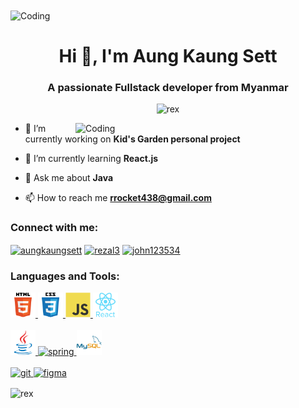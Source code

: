 
<img align="center" alt="Coding" width="100%" height="294vh" src="https://repository-images.githubusercontent.com/588181932/e36ec678-7984-4cdd-8e4c-a3932772ff8e">
<h1 align="center">Hi 👋, I'm Aung Kaung Sett</h1>
<h3 align="center">A passionate Fullstack developer from Myanmar</h3>
<p align="center"> <img src="https://komarev.com/ghpvc/?username=rex&label=Profile%20views&color=0e75b6&style=flat" alt="rex" /> </p>

<img align="right" alt="Coding" width="400" src="https://www.reactiongifs.us/wp-content/uploads/2018/07/CODING-CLAIRE-DANES.gif">



- 🔭 I’m currently working on **Kid's Garden personal project**

- 🌱 I’m currently learning **React.js**

- 💬 Ask me about **Java**

- 📫 How to reach me **rrocket438@gmail.com**

<h3 align="left">Connect with me:</h3>
<p align="left">
<a href="https://linkedin.com/in/aungkaungsett" target="blank"><img align="center" src="https://raw.githubusercontent.com/rahuldkjain/github-profile-readme-generator/master/src/images/icons/Social/linked-in-alt.svg" alt="aungkaungsett" height="30" width="40" /></a>
<a href="https://dribbble.com/rezal3" target="blank"><img align="center" src="https://raw.githubusercontent.com/rahuldkjain/github-profile-readme-generator/master/src/images/icons/Social/dribbble.svg" alt="rezal3" height="30" width="40" /></a>
<a href="https://www.codechef.com/users/john123534" target="blank"><img align="center" src="https://cdn.jsdelivr.net/npm/simple-icons@3.1.0/icons/codechef.svg" alt="john123534" height="30" width="40" /></a>
</p>

<h3 align="left">Languages and Tools:</h3>
<p align="left"> 
 <a href="https://www.w3.org/html/" target="_blank" rel="noreferrer"> 
<img src="https://raw.githubusercontent.com/devicons/devicon/master/icons/html5/html5-original-wordmark.svg" alt="html5" width="40" height="40"/>
 </a> 

<a href="https://www.w3schools.com/css/" target="_blank" rel="noreferrer">
 <img src="https://raw.githubusercontent.com/devicons/devicon/master/icons/css3/css3-original-wordmark.svg" alt="css3" width="40" height="40"/> 
</a>
<a href="https://developer.mozilla.org/en-US/docs/Web/JavaScript" target="_blank" rel="noreferrer"> 
<img src="https://raw.githubusercontent.com/devicons/devicon/master/icons/javascript/javascript-original.svg" alt="javascript" width="40" height="40"/> 
</a> 
<a href="https://reactjs.org/" target="_blank" rel="noreferrer">
 <img src="https://raw.githubusercontent.com/devicons/devicon/master/icons/react/react-original-wordmark.svg" alt="react" width="40" height="40"/>
 </a>
<br></br>

<a href="https://www.java.com" target="_blank" rel="noreferrer">
 <img src="https://raw.githubusercontent.com/devicons/devicon/master/icons/java/java-original.svg" alt="java" width="40" height="40"/>
 </a>
 <a href="https://spring.io/" target="_blank" rel="noreferrer">
 <img src="https://www.vectorlogo.zone/logos/springio/springio-icon.svg" alt="spring" width="40" height="40"/> 
</a>
 <a href="https://www.mysql.com/" target="_blank" rel="noreferrer"> 
<img src="https://raw.githubusercontent.com/devicons/devicon/master/icons/mysql/mysql-original-wordmark.svg" alt="mysql" width="40" height="40"/> 
</a>
<br></br>
 <a href="https://git-scm.com/" target="_blank" rel="noreferrer">
 <img src="https://www.vectorlogo.zone/logos/git-scm/git-scm-icon.svg" alt="git" width="40" height="40"/> 
</a>
 <a href="https://www.figma.com/" target="_blank" rel="noreferrer">
 <img src="https://www.vectorlogo.zone/logos/figma/figma-icon.svg" alt="figma" width="40" height="40"/> 
</a>
 </p>



<p><img align="center" src="https://github-readme-streak-stats.herokuapp.com/?user=rex&" alt="rex" /></p>
